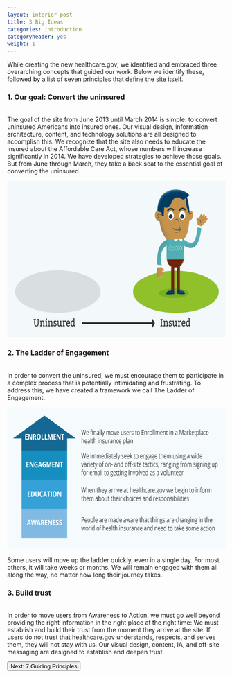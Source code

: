 ```yaml
---
layout: interior-post
title: 3 Big Ideas
categories: introduction
categoryheader: yes
weight: 1
--- 
```



<p class="lead">While creating the new healthcare.gov, we identified and embraced three overarching concepts that guided our work. Below we identify these, followed by a list of seven principles that define the site itself.</p>
<p></p><h3 class="principle">1. Our goal: Convert the uninsured</h3><br>
The goal of the site from June 2013 until March 2014 is simple: to convert uninsured Americans into insured ones. Our visual design, information architecture, content, and technology solutions are all designed to accomplish this. We recognize that the site also needs to educate the insured about the Affordable Care Act, whose numbers will increase significantly in 2014. We have developed strategies to achieve those goals. But from June through March, they take a back seat to the essential goal of converting the uninsured.<p></p>
<p><img width="647" height="361" src="../../images/character.png" alt="character" class="alignnone size-full wp-image-1915"></p>
<p></p><h3 class="principle">2. The Ladder of Engagement</h3><br>
In order to convert the uninsured, we must encourage them to participate in a complex process that is potentially intimidating and frustrating. To address this, we have created a framework we call The Ladder of Engagement.<p></p>
<p><img width="678" height="327" src="../../images/ladder.png" alt="ladder" class="alignnone size-full wp-image-1917"></p>
<p>Some users will move up the ladder quickly, even in a single day. For most others, it will take weeks or months. We will remain engaged with them all along the way, no matter how long their journey takes.</p>
<p></p><h3 class="principle">3. Build trust</h3><br>
In order to move users from Awareness to Action, we must go well beyond providing the right information in the right place at the right time: We must establish and build their trust from the moment they arrive at the site. If users do not trust that healthcare.gov understands, respects, and serves them, they will not stay with us. Our visual design, content, IA, and off-site messaging are designed to establish and deepen trust.<p></p>
<div class="article-end"><a href="/introduction/7guiding-principles/" title="7 Guiding Principles"><button type="button" class="btn btn-large">Next: 7 Guiding Principles</button></a></div>


